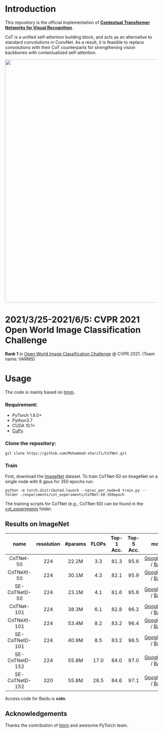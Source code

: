 # Introduction
This repository is the official implementation of [**Contextual Transformer Networks for Visual Recognition**](https://arxiv.org/pdf/2107.12292.pdf). 

CoT is a unified self-attention building block, and acts as an alternative to standard convolutions in ConvNet. As a result, it is feasible to replace convolutions with their CoT counterparts for strengthening vision backbones with contextualized self-attention.

<p align="center">
  <img src="images/framework.jpg" width="800"/>
</p>

# 2021/3/25-2021/6/5: CVPR 2021 Open World Image Classification Challenge
**Rank 1** in [Open World Image Classification Challenge](https://eval.ai/web/challenges/challenge-page/1041/leaderboard/2695) @ CVPR 2021. (Team name: VARMS)


# Usage
The code is mainly based on [timm](https://github.com/rwightman/pytorch-image-models).

### Requirement:
* PyTorch 1.8.0+
* Python3.7
* CUDA 10.1+
* [CuPy](https://cupy.dev/). 

### Clone the repository:
```
git clone https://github.com/Mohammad-sharifi/CoTNet.git
```

### Train 
First, download the [ImageNet](https://github.com/facebookarchive/fb.resnet.torch/blob/master/INSTALL.md) dataset. To train CoTNet-50 on ImageNet on a single node with 8 gpus for 350 epochs run:
```
python -m torch.distributed.launch --nproc_per_node=8 train.py --folder ./experiments/cot_experiments/CoTNet-50-350epoch
```
The training scripts for CoTNet (e.g., CoTNet-50) can be found in the [cot_experiments](cot_experiments) folder.

## Results on ImageNet
| name | resolution | #params | FLOPs | Top-1 Acc. | Top-5 Acc. | model |
| :---: | :---: | :---: | :---: | :---: | :---: | :---: | 
| CoTNet-50 | 224 | 22.2M | 3.3 | 81.3 | 95.6 | [GoogleDrive](https://drive.google.com/file/d/1SR5ezIu7LN943zHaUh4mC0ehxBVMqtfv/view?usp=sharing) / [Baidu](https://pan.baidu.com/s/1czr00SglgD8dNVK8jT1yLg) |
| CoTNeXt-50 | 224 | 30.1M | 4.3 | 82.1 | 95.9 | [GoogleDrive](https://drive.google.com/file/d/1j6b5D3xcZ5L_bHiQV0WfqyOieqZLVOCv/view?usp=sharing) / [Baidu](https://pan.baidu.com/s/1CeV9IH_P5N9yuO-wOpdGNw) |
| SE-CoTNetD-50 | 224 | 23.1M | 4.1 | 81.6 | 95.8 | [GoogleDrive](https://drive.google.com/file/d/1D2b5fr3lxpBpiFcCYBKngmmSgfVHt_56/view?usp=sharing) / [Baidu](https://pan.baidu.com/s/1s5Xg7AqzWuwFJUzOJDoo4Q) |
| CoTNet-101 | 224 | 38.3M | 6.1 | 82.8 | 96.2 | [GoogleDrive](https://drive.google.com/file/d/11jExbPEg4Eq5PApisZyE5k-1CbRYnsQb/view?usp=sharing) / [Baidu](https://pan.baidu.com/s/1Olpta0AV7N4OoiC8PB4BnA) |
| CoTNeXt-101 | 224 | 53.4M | 8.2 | 83.2 | 96.4 | [GoogleDrive](https://drive.google.com/file/d/1des5wgkBDUscQAs8IYOmKCKKUA46QLfJ/view?usp=sharing) / [Baidu](https://pan.baidu.com/s/1FM0QRZJee7uY7iKaEiUA-w) |
| SE-CoTNetD-101 | 224 | 40.9M | 8.5 | 83.2 | 96.5 | [GoogleDrive](https://drive.google.com/file/d/1PWIltQYpYZiDrpfZORRQzGzQeXVd2b2f/view?usp=sharing) / [Baidu](https://pan.baidu.com/s/1WGFzuwio5lWJKiOOJTnjdg) |
| SE-CoTNetD-152 | 224 | 55.8M | 17.0 | 84.0 | 97.0 | [GoogleDrive](https://drive.google.com/file/d/1MkMx0a8an3ikt6LZwClIOyabBnMfR91v/view?usp=sharing) / [Baidu](https://pan.baidu.com/s/14mNVsSf-6WI3mxLN2WinWw) |
| SE-CoTNetD-152 | 320 | 55.8M | 26.5 | 84.6 | 97.1 | [GoogleDrive](https://drive.google.com/file/d/1E43T2jS37gR07p_FVWnjJNkMWeYMXgX9/view?usp=sharing) / [Baidu](https://pan.baidu.com/s/1kO5of8IPgL4HOudLeykS6w) |

Access code for Baidu is **cotn**


## Acknowledgements
Thanks the contribution of [timm](https://github.com/rwightman/pytorch-image-models) and awesome PyTorch team.
